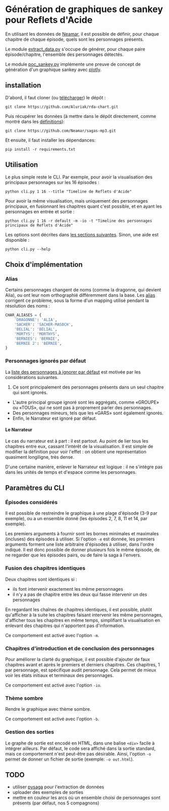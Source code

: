 # Génération de graphiques de sankey pour Reflets d'Acide

En utilisant les données de [Neamar](https://github.com/Neamar/sagas-mp3),
il est possible de définir, pour chaque chapitre de chaque épisode,
quels sont les personnages présents.

Le module [extract_data.py](extract_data.py) s'occupe de générer,
pour chaque paire épisode/chapitre, l'ensemble des personnages détectés.

Le module [poc_sankey.py](poc_sankey.py) implémente une preuve de concept de
génération d'un graphique sankey avec [plotly](https://plot.ly/python/sankey-diagram).


## installation
D'abord, il faut cloner (ou [télécharger](https://github.com/Aluriak/rda-chart/archive/master.zip)) le dépôt :

    git clone https://github.com/Aluriak/rda-chart.git

Puis récupérer les données (à mettre dans le dépôt directement, comme montré dans les [définitions](definitions.py)):

    git clone https://github.com/Neamar/sagas-mp3.git

Et ensuite, il faut installer les dépendances:

    pip install -r requirements.txt


## Utilisation
Le plus simple reste le CLI. Par exemple, pour avoir la visualisation des principaux personnages sur les 16 épisodes :

    python cli.py 1 16 --title "Timeline de Reflets d'Acide"

Pour avoir la même visualisation, mais uniquement des personnages principaux, en fusionnant les chapitres quant c'est possible,
et en ayant les personnages en entrée et sortie :

    python cli.py 1 16 -r default -m -io -t "Timeline des personnages principaux de Reflets d'Acide"

Les options sont décrites dans [les sections suivantes](#Paramtres-du-CLI). Sinon, une aide est disponible :

    python cli.py --help


## Choix d'implémentation
### Alias
Certains personnages changent de noms (comme la dragonne, qui devient Alia), ou ont leur nom orthographié différemment dans la base.
Les [alias](definitions.py) corrigent ce problème, sous la forme d'un mapping utilisé pendant la résolution des noms :

```python
CHAR_ALIASES = {
    'DRAGONNE': 'ALIA',
    'SACHER': 'SACHER-MASOCH',
    'BELIAL': 'BÉLIAL',
    'MORTYS': 'MORTHYS',
    'BERNIES': 'BERNIE',
    'BERNIE 2': 'BERNIE',
}
```

### Personnages ignorés par défaut
La [liste des personnages à ignorer par défaut](definitions.py) est motivée par les considérations suivantes.

1. Ce sont principalement des personnages présents dans un seul chapitre qui sont ignorés.
- L'autre principal groupe ignoré sont les aggrégats, comme «GROUPE» ou «TOUS», qui ne sont pas à proprement parler des personnages.
- Des personnages mineurs, tels que les «GARS» sont également ignorés.
- Enfin, le Narrateur est ignoré par défaut.

#### Le Narrateur
Le cas du narrateur est à part : il est partout. Au point de lier tous les chapitres entre eux,
cassant l'intérêt de la visualisation. Il est simple de modifier la définition pour voir l'effet :
on obtient une représentation quasiment longiligne, très dense.

D'une certaine manière, enlever le Narrateur est logique : il ne s'intègre pas dans
les unités de temps et d'espace comme les personnages.



## Paramètres du CLI
### Épisodes considérés
Il est possible de restreindre le graphique à une plage d'épisode (3-9 par exemple), ou a un ensemble donné (les épisodes 2, 7, 8, 11 et 14, par exemple).

Les premiers arguments à fournir sont les bornes minimales et maximales (incluses) des épisodes à utiliser.
Si l'option `-e` est donnée, les premiers arguments forment une liste arbitraire d'épisodes à utiliser, dans l'ordre indiqué.
Il est donc possible de donner plusieurs fois le même épisode, de ne regarder que les épisodes pairs, ou de faire la saga à l'envers.


### Fusion des chapitres identiques
Deux chapitres sont identiques si :
- ils font intervenir exactement les même personnages
- il n'y a pas de chapitre entre les deux qui fasse intervenir un des personnages

En regardant les chaînes de chapitres identiques, il est possible, plutôt qu'afficher à la suite
les chapitres faisant intervenir les même personnages, d'afficher tous les chapitres en même temps,
simplifiant la visualisation en enlevant des chapitres qui n'apportent pas d'information.

Ce comportement est activé avec l'option `-m`.

### Chapitres d'introduction et de conclusion des personnages
Pour améliorer la clarté du graphique, il est possible d'ajouter de faux chapitres
avant et après le premiers et derniers chapitres.
Ces chapitres, 1 par personnage, est spécifique audit personnage. Cela permet de mieux voir
les états initiaux et terminaux des personnages.

Ce comportement est activé avec l'option `-io`.

### Thème sombre
Rendre le graphique avec thème sombre.

Ce comportement est activé avec l'option `-b`.

### Gestion des sorties
Le graphe de sortie est encodé en HTML, dans une balise `<div>` facile à intégrer ailleurs.
Par défaut, le code sera affiché dans la sortie standard, mais ce comportement n'est peut-être pas désirable.
Ainsi, l'option `-o` permet de donner un fichier de sortie (exemple: `-o out.html`).


## TODO
- utiliser [pysaga](https://github.com/aluriak/pysaga) pour l'extraction de données
- uploader des exemples de sorties
- mettre en couleur les arcs où un ensemble choisi de personnages sont présents (par défaut, nos 5 compagnons)
